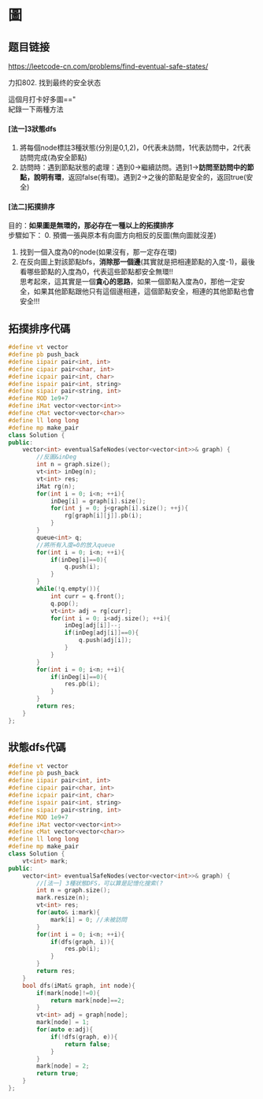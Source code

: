 # 圖

## 题目链接

https://leetcode-cn.com/problems/find-eventual-safe-states/

力扣802. 找到最终的安全状态

這個月打卡好多圖=="        
紀錄一下兩種方法     
#### [法一]3狀態dfs    
1. 將每個node標註3種狀態(分別是0,1,2)，0代表未訪問，1代表訪問中，2代表訪問完成(為安全節點)    
2. 訪問時：遇到節點狀態的處理：遇到0->繼續訪問。遇到1->**訪問至訪問中的節點，說明有環**，返回false(有環)。遇到2->之後的節點是安全的，返回true(安全)    

#### [法二]拓撲排序
目的：**如果圖是無環的，那必存在一種以上的拓撲排序**    
步驟如下：
0. 預備一張與原本有向圖方向相反的反圖(無向圖就沒差)
1. 找到一個入度為0的node(如果沒有，那一定存在環)
2. 在反向圖上對該節點bfs，**消除那一個邊**(其實就是把相連節點的入度-1)，最後看哪些節點的入度為0，代表這些節點都安全無環!!    
思考起來，這其實是一個**貪心的思路**，如果一個節點入度為0，那他一定安全，如果其他節點跟他只有這個邊相連，這個節點安全，相連的其他節點也會安全!!!

拓撲排序代碼
---------------------------------------

```cpp
#define vt vector
#define pb push_back
#define iipair pair<int, int>
#define cipair pair<char, int>
#define icpair pair<int, char>
#define ispair pair<int, string>
#define sipair pair<string, int>
#define MOD 1e9+7
#define iMat vector<vector<int>>
#define cMat vector<vector<char>>
#define ll long long
#define mp make_pair
class Solution {
public:
    vector<int> eventualSafeNodes(vector<vector<int>>& graph) {
        //反圖&inDeg
        int n = graph.size();
        vt<int> inDeg(n);
        vt<int> res;
        iMat rg(n);
        for(int i = 0; i<n; ++i){
            inDeg[i] = graph[i].size();
            for(int j = 0; j<graph[i].size(); ++j){
                rg[graph[i][j]].pb(i);
            }
        }
        queue<int> q;
        //將所有入度=0的放入queue
        for(int i = 0; i<n; ++i){
            if(inDeg[i]==0){
                q.push(i);
            }
        }
        while(!q.empty()){
            int curr = q.front();
            q.pop();
            vt<int> adj = rg[curr];
            for(int i = 0; i<adj.size(); ++i){
                inDeg[adj[i]]--;
                if(inDeg[adj[i]]==0){
                    q.push(adj[i]);
                }
            }
        }
        for(int i = 0; i<n; ++i){
            if(inDeg[i]==0){
                res.pb(i);
            }
        }
        return res;
    }
};
```

狀態dfs代碼
---------------------------------------
```cpp
#define vt vector
#define pb push_back
#define iipair pair<int, int>
#define cipair pair<char, int>
#define icpair pair<int, char>
#define ispair pair<int, string>
#define sipair pair<string, int>
#define MOD 1e9+7
#define iMat vector<vector<int>>
#define cMat vector<vector<char>>
#define ll long long
#define mp make_pair
class Solution {
    vt<int> mark;
public:
    vector<int> eventualSafeNodes(vector<vector<int>>& graph) {
        //[法一] 3種狀態DFS，可以算是記憶化搜索(?
        int n = graph.size();
        mark.resize(n);
        vt<int> res;
        for(auto& i:mark){
            mark[i] = 0; //未被訪問
        }
        for(int i = 0; i<n; ++i){
            if(dfs(graph, i)){
                res.pb(i);
            }
        }
        return res;
    }
    bool dfs(iMat& graph, int node){
        if(mark[node]!=0){
            return mark[node]==2;
        }
        vt<int> adj = graph[node];
        mark[node] = 1;
        for(auto e:adj){
            if(!dfs(graph, e)){
                return false;
            }
        }
        mark[node] = 2;
        return true;
    }
};
```
